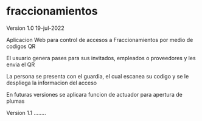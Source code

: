 # fraccionamientos

Version 1.0  19-jul-2022

Aplicacion Web para control de accesos a Fraccionamientos por medio de codigos QR

El usuario genera pases para sus invitados, empleados o proveedores y les envia el QR

La persona se presenta con el guardia, el cual escanea su codigo y se le despliega la informacion del acceso

En futuras versiones se aplicara funcion de actuador para apertura de plumas


Version 1.1 ........
